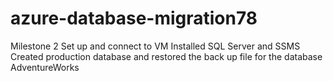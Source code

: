 # azure-database-migration78

Milestone 2
Set up and connect to VM
Installed SQL Server and SSMS
Created production database and restored the back up file for the database AdventureWorks

